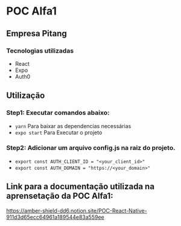 # POC Alfa1
## Empresa Pitang
### Tecnologias utilizadas
- React
- Expo
- Auth0

## Utilização

### Step1: Executar comandos abaixo:
  - `yarn` Para baixar as dependencias necessárias 
  - `expo start` Para Executar o projeto

### Step2: Adicionar um arquivo config.js na raiz do projeto.
 - `export const AUTH_CLIENT_ID = "<your_client_id>"`
 - `export const AUTH_DOMAIN = "https://<your_domain>"`

## Link para a documentação utilizada na aprensetação da POC Alfa1:
https://amber-shield-dd6.notion.site/POC-React-Native-911d3d65ecc64961a189544e83a559ee